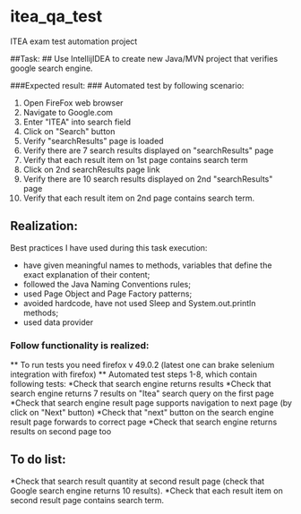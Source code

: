 # itea_qa_test
ITEA exam test automation project

##Task: ##
Use IntellijIDEA to create new Java/MVN project that verifies google search engine.

###Expected result: ###
Automated test by following scenario:
1. Open FireFox web browser   
2. Navigate to Google.com   
3. Enter "ITEA" into search field   
4. Click on "Search" button   
5. Verify "searchResults" page is loaded   
6. Verify there are 7 search results displayed on "searchResults" page   
7. Verify that each result item on 1st page contains search term   
8. Click on 2nd searchResults page link   
9. Verify there are 10 search results displayed on 2nd "searchResults" page   
10. Verify that each result item on 2nd page contains search term.   

## Realization: ##
Best practices I have used during this task execution:
* have given meaningful names to methods, variables that define the exact explanation of their content;
* followed the Java Naming Conventions rules;
* used Page Object and Page Factory patterns;
* avoided hardcode, have not used Sleep and System.out.println methods;
* used data provider

### Follow functionality is realized: ###
** To run tests you need firefox v 49.0.2 (latest one can brake selenium integration with firefox) **
Automated test steps 1-8, which contain following tests:
*Check that search engine returns results
*Check that search engine returns 7 results on "Itea" search query on the first page
*Check that search engine result page supports navigation to next page (by click on "Next" button)
*Check that "next" button on the search engine result page forwards to correct page
*Check that search engine returns results on second page too

## To do list: ##
*Check that search result quantity at second result page (check that Google search engine returns 10 results).
*Check that each result item on second result page contains search term.